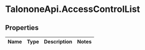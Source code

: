 # TalononeApi.AccessControlList

## Properties
Name | Type | Description | Notes
------------ | ------------- | ------------- | -------------


